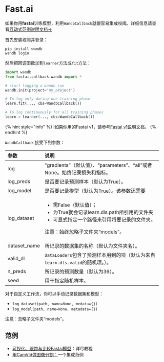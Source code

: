 # Fast.ai



  如果你用**fastai**训练模型，利用`WandbCallback`就很容易集成权阈。详细信息请查看[互动式范例说明文档→](https://wandb.ai/borisd13/demo_config/reports/Visualize-track-compare-Fastai-models--Vmlldzo4MzAyNA)  


 首先安装权阈并登录：

```text
pip install wandb
wandb login
```

 然后把回调函数加到`learner`方法或`fit`方法：

```python
import wandb
from fastai.callback.wandb import *

# start logging a wandb run
wandb.init(project='my_project')

# To log only during one training phase
learn.fit(..., cbs=WandbCallback())

# To log continuously for all training phases
learn = learner(..., cbs=WandbCallback())
```

{% hint style="info" %}
I如果你用的Fastai v1，请参考[Fastai v1说明文档](https://app.gitbook.com/@weights-and-biases/s/docs/library/integrations/fastai/fastai)。
{% endhint %}

`WandbCallback` 接受下列参数：

<table>
  <thead>
    <tr>
      <th style="text-align:left">&#x53C2;&#x6570;</th>
      <th style="text-align:left">&#x8BF4;&#x660E;</th>
    </tr>
  </thead>
  <tbody>
    <tr>
      <td style="text-align:left">log</td>
      <td style="text-align:left">&quot;gradients&#x201D;&#xFF08;&#x9ED8;&#x8BA4;&#x503C;&#xFF09;&#x3001;&#x201C;parameters&#x201D;&#x3001;&#x201C;all&#x201D;&#x6216;&#x8005;None&#x3002;&#x59CB;&#x7EC8;&#x8BB0;&#x5F55;&#x635F;&#x5931;&#x548C;&#x6307;&#x6807;&#x3002;</td>
    </tr>
    <tr>
      <td style="text-align:left">log_preds</td>
      <td style="text-align:left">&#x662F;&#x5426;&#x8981;&#x8BB0;&#x5F55;&#x9884;&#x6D4B;&#x6837;&#x672C;&#xFF08;&#x9ED8;&#x8BA4;&#x4E3A;True&#xFF09;&#x3002;</td>
    </tr>
    <tr>
      <td style="text-align:left">log_model</td>
      <td style="text-align:left">&#x662F;&#x5426;&#x8981;&#x8BB0;&#x5F55;&#x6A21;&#x578B;&#xFF08;&#x9ED8;&#x8BA4;&#x4E3A;True&#xFF09;&#x3002;&#x8BE5;&#x53C2;&#x6570;&#x8FD8;&#x9700;&#x8981;</td>
    </tr>
    <tr>
      <td style="text-align:left">log_dataset</td>
      <td style="text-align:left">
        <ul>
          <li>&#x9700;False&#xFF08;&#x9ED8;&#x8BA4;&#x503C;&#xFF09;&#xFF1B;</li>
          <li>&#x4E3A;True&#x5C31;&#x4F1A;&#x8BB0;&#x5F55;learn.dls.path&#x6240;&#x5F15;&#x7528;&#x7684;&#x6587;&#x4EF6;&#x5939;</li>
          <li>&#x53EF;&#x663E;&#x5F0F;&#x6307;&#x5B9A;&#x4E00;&#x4E2A;&#x8DEF;&#x5F84;&#x6765;&#x5F15;&#x7528;&#x5C06;&#x8981;&#x8BB0;&#x5F55;&#x7684;&#x6587;&#x4EF6;&#x5939;&#x3002;</li>
        </ul>
        <p>&#x6CE8;&#x610F;&#xFF1A;&#x59CB;&#x7EC8;&#x5FFD;&#x7565;&#x5B50;&#x6587;&#x4EF6;&#x5939;&#x201C;models&#x201D;&#x3002;</p>
      </td>
    </tr>
    <tr>
      <td style="text-align:left">dataset_name</td>
      <td style="text-align:left">&#x6240;&#x8BB0;&#x5F55;&#x7684;&#x6570;&#x636E;&#x96C6;&#x7684;&#x540D;&#x79F0;&#xFF08;&#x9ED8;&#x8BA4;&#x4E3A;&#x6587;&#x4EF6;&#x5939;&#x540D;&#xFF09;&#x3002;</td>
    </tr>
    <tr>
      <td style="text-align:left">valid_dl</td>
      <td style="text-align:left"> <code>DataLoaders</code>&#x5305;&#x542B;&#x4E86;&#x9884;&#x6D4B;&#x6837;&#x672C;&#x7528;&#x5230;&#x7684;&#x9879;&#xFF08;&#x9ED8;&#x8BA4;&#x4E3A;&#x6765;&#x81EA;<code>learn.dls.valid</code>&#x7684;&#x968F;&#x673A;&#x9879;&#x3002;&#xFF09;&#x3002;</td>
    </tr>
    <tr>
      <td style="text-align:left">n_preds</td>
      <td style="text-align:left">&#x6240;&#x8BB0;&#x5F55;&#x7684;&#x9884;&#x6D4B;&#x6570;&#x91CF;&#xFF08;&#x9ED8;&#x8BA4;&#x4E3A;36&#xFF09;&#x3002;</td>
    </tr>
    <tr>
      <td style="text-align:left">seed</td>
      <td style="text-align:left">&#x7528;&#x4E8E;&#x6307;&#x5B9A;&#x968F;&#x673A;&#x6837;&#x672C;&#x3002;</td>
    </tr>
  </tbody>
</table>

对于自定义工作流，你可以手动记录数据集和模型：

* `log_dataset(path, name=None, medata={})`
* `log_model(path, name=None, metadata={})` 

注意：忽略子文件夹“models”。

## **范例**

*  [可视化、跟踪与比较Fastai模型](https://wandb.ai/borisd13/demo_config/reports/Visualize-track-compare-Fastai-models--Vmlldzo4MzAyNA)：详尽教程
*  [用CamVid做图像分割：](https://colab.research.google.com/drive/1IWrhwcJoncCKHm6VXsNwOr9Yukhz3B49?usp=sharing)一个集成范例

